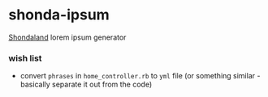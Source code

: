 # shonda-ipsum

[Shondaland](https://en.wikipedia.org/wiki/ShondaLand) lorem ipsum generator

### wish list
- convert `phrases` in `home_controller.rb` to `yml` file (or something similar - basically separate it out from the code)
